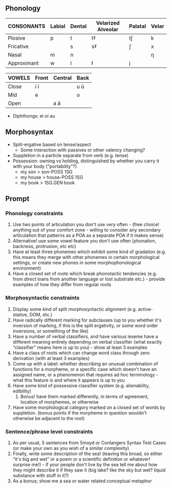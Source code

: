## Phonology

| CONSONANTS  | Labial | Dental | Velarized Alveolar | Palatal | Velar |
| ---         | ---    | ---    | ---                | ---     | ---   |
| Plosive     | p      | t      | tˠ                 | tʃ      | k     |
| Fricative   |        | s      | sˠ                 | ʃ       | x     |
| Nasal       | m      | n      |                    |         | ŋ     |
| Approximant | w      | l      | ɫ                  | j       |       |

| VOWELS | Front | Central | Back |
| ---    | ---   | ---     | ---  |
| Close  | i ĩ   |         | u ũ  |
| Mid    | e     |         | o    |
| Open   |       | a ã     |      |

- Diphthongs: ei oi au

## Morphosyntax

- Split-ergative based on tense/aspect
    - Some interaction with passives or other valency changing?
- Suppletion in a particle separate from verb (e.g. tense)
- Possession: owning vs holding, distinguished by whether you carry it with your body ("portability"?)
    - my son > son-POSS 1SG
    - my house > house-POSS 1SG
    - my book > 1SG.GEN book

## Prompt

### Phonology constraints

1. Use two points of articulation you don't use very often - (free choice! anything out of your comfort zone - willing to consider any secondary articulation that patterns as a POA as a separate POA if it makes sense)
1. Alternative! use some vowel feature you don't use often (phonation, backness, protrusion, etc etc)
1. Have at least three phonemes which exhibit some kind of gradation (e.g. this means they merge with other phonemes in certain morphological settings, or create new phones in some morphophonological environment)
1. Have a closed set of roots which break phonotactic tendencies (e.g. from direct loans from another language or lost substrate etc.) - provide examples of how they differ from regular roots

### Morphosyntactic constraints

1. Display some kind of split morphosyntactic alignment (e.g. active-stative, DOM, etc.) 
1. Have radically different marking for subclauses (up to you whether it's inversion of marking, if this is the split ergativity, or some word order inversions, or something of the like) 
1. Have a number of verbal classifiers, and have various lexeme have a different meaning entirely depending on verbal classifier (what exactly “classifier” means here is up to you) - show at least 3 examples
1. Have a class of roots which can change word class through zero derivation (with at least 3 examples)
1. Come up with a label: whether describing an unusual combination of functions for a morpheme, or a specific case which doesn't have an assigned name, or a phenomenon that requires ad hoc terminology - what this feature is and where it appears is up to you 
1. Have some kind of possessive classifier system (e.g. alienability, edibility) 
    1. Bonus! have them marked differently, in terms of agreement, location of morphemes, or otherwise
1. Have some morphological category marked on a closed set of words by suppletion. (bonus points if the morpheme in question wouldn't otherwise be adjacent to the root)

### Sentence/phrase level constraints

1. As per usual, 5 sentences from 5moyd or Conlangers Syntax Test Cases (or make your own as you wish of a similar complexity)
1. Finally, write some description of the sea! (leaving this broad, so either “it's big and wet” or a poem or a scientific definition or whatever! surprise me!) - if your people don't live by the sea tell me about how they might describe it if they saw it (big lake? like the sky but wet? liquid substance with stuff in it?) 
1. As a bonus; show me a sea or water related conceptual metaphor


